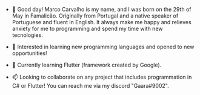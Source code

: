 - 👋 Good day! Marco Carvalho is my name, and I was born on the 29th of May in Famalicão. Originally from Portugal and a native speaker of Portuguese and fluent in English. It always make me happy and relieves anxiety for me to programming and spend my time with new tecnologies.

- 👀 Interested in learning new programming languages and opened to new opportunities!

- 🌱 Currently learning Flutter (framework created by Google).

- 📫 Looking to collaborate on any project that includes programmation in C# or Flutter! You can reach me via my discord "Gaara#9002".
<!---
Marccarv/Marccarv is a ✨ special ✨ repository because its `README.md` (this file) appears on your GitHub profile.
You can click the Preview link to take a look at your changes.
--->
